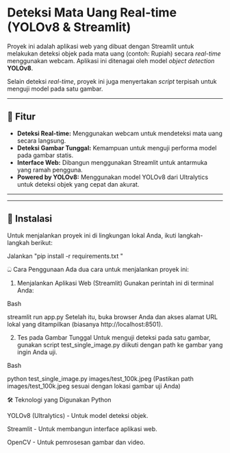 # Deteksi Mata Uang Real-time (YOLOv8 & Streamlit)

Proyek ini adalah aplikasi web yang dibuat dengan Streamlit untuk melakukan deteksi objek pada mata uang (contoh: Rupiah) secara *real-time* menggunakan webcam. Aplikasi ini ditenagai oleh model *object detection* **YOLOv8**.

Selain deteksi *real-time*, proyek ini juga menyertakan *script* terpisah untuk menguji model pada satu gambar.



---

## 🚀 Fitur

* **Deteksi Real-time:** Menggunakan webcam untuk mendeteksi mata uang secara langsung.
* **Deteksi Gambar Tunggal:** Kemampuan untuk menguji performa model pada gambar statis.
* **Interface Web:** Dibangun menggunakan Streamlit untuk antarmuka yang ramah pengguna.
* **Powered by YOLOv8:** Menggunakan model YOLOv8 dari Ultralytics untuk deteksi objek yang cepat dan akurat.

---

---

## 🔧 Instalasi

Untuk menjalankan proyek ini di lingkungan lokal Anda, ikuti langkah-langkah berikut:

Jalankan "pip install -r requirements.txt "

ධ Cara Penggunaan
Ada dua cara untuk menjalankan proyek ini:

1. Menjalankan Aplikasi Web (Streamlit)
Gunakan perintah ini di terminal Anda:

Bash

streamlit run app.py
Setelah itu, buka browser Anda dan akses alamat URL lokal yang ditampilkan (biasanya http://localhost:8501).

2. Tes pada Gambar Tunggal
Untuk menguji deteksi pada satu gambar, gunakan script test_single_image.py diikuti dengan path ke gambar yang ingin Anda uji.

Bash

python test_single_image.py images/test_100k.jpeg
(Pastikan path images/test_100k.jpeg sesuai dengan lokasi gambar uji Anda)

🛠️ Teknologi yang Digunakan
Python

YOLOv8 (Ultralytics) - Untuk model deteksi objek.

Streamlit - Untuk membangun interface aplikasi web.

OpenCV - Untuk pemrosesan gambar dan video.
